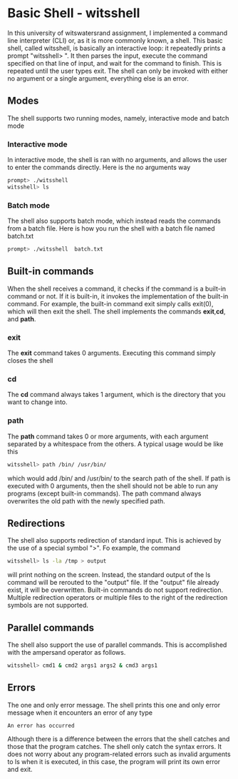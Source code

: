 # Basic Shell - witsshell
In this university of witswatersrand assignment, I implemented a command line interpreter (CLI) or, as it is more commonly known, a shell.
This basic shell, called witsshell, is basically an interactive loop: it repeatedly prints a prompt "witsshell> ". It then parses the input, execute the command
specified on that line of input, and wait for the command to finish. This is repeated until the user types exit. The shell can only be invoked with either no argument
or a single argument, everything else is an error.

## Modes
The shell supports two running modes, namely, interactive mode and batch mode

### Interactive mode
In interactive mode, the shell is ran with no arguments, and allows the user to enter the commands directly. Here is the no arguments way
```bash
prompt> ./witsshell
witsshell> ls 
```
### Batch mode
The shell also supports batch mode, which instead reads the commands from a batch file. Here is how you run the shell with a batch file named batch.txt
```bash
prompt> ./witsshell  batch.txt
```

## Built-in commands
When the shell receives a command, it checks if the command is a built-in command or not. If it is built-in, it invokes the implementation of the built-in command.
For example, the built-in command exit simply calls exit(0), which will then exit the shell.
The shell implements the commands <b>exit</b>,<b>cd</b>, and <b>path</b>.

### exit
The <b>exit</b> command takes 0 arguments. Executing this command simply closes the shell
### cd
The <b>cd</b> command always takes 1 argument, which is the directory that you want to change into.
### path
The <b>path</b> command takes 0 or more arguments, with each argument separated by a whitespace from the others. A typical usage would be like this
```bash
witsshell> path /bin/ /usr/bin/
```
which would add /bin/ and /usr/bin/ to the search path of the shell. If path is executed with 0 arguments,
then the shell should not be able to run any programs (except built-in commands).
The path command always overwrites the old path with the newly specified path.

## Redirections
The shell also supports redirection of standard input. This is achieved by the use of a special symbol ">". Fo example, the command
```bash
witsshell> ls -la /tmp > output
```
will print nothing on the screen. Instead, the standard output of the ls command will be rerouted to the "output" file. If the "output" file already exist,
it will be overwritten. Built-in commands do not support redirection. Multiple redirection operators or multiple files to the right of the redirection symbols
are not supported.

## Parallel commands
The shell also support the use of parallel commands. This is accomplished with the ampersand operator as follows.
```bash
witsshell> cmd1 & cmd2 args1 args2 & cmd3 args1
```

## Errors
The one and only error message. The shell prints this one and only error message when it encounters an error of any type
```
An error has occurred
```
Although there is a difference between the errors that the shell catches and those that the program catches. The shell only catch the syntax errors. It does not
worry about any program-related errors such as invalid arguments to ls when it is executed, in this case, the program will print its own error and exit.
